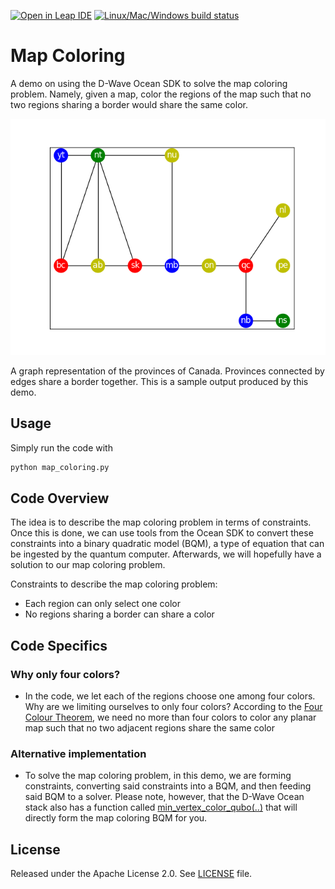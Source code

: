 [![Open in Leap IDE](
  https://cdn-assets.cloud.dwavesys.com/shared/latest/badges/leapide.svg)](
  https://ide.dwavesys.io/#https://github.com/dwave-examples/map-coloring)
[![Linux/Mac/Windows build status](
  https://circleci.com/gh/dwave-examples/map-coloring.svg?style=shield)](
  https://circleci.com/gh/dwave-examples/map-coloring)

# Map Coloring

A demo on using the D-Wave Ocean SDK to solve the map coloring problem. Namely,
given a map, color the regions of the map such that no two regions sharing a
border would share the same color.

![Graph](graph.png)
  
A graph representation of the provinces of Canada. Provinces connected by edges
share a border together. This is a sample output produced by this demo.

## Usage

Simply run the code with

```bash
python map_coloring.py
```

## Code Overview

The idea is to describe the map coloring problem in terms of constraints.
Once this is done, we can use tools from the Ocean SDK to convert these
constraints into a binary quadratic model (BQM), a type of equation that can be
ingested by the quantum computer. Afterwards, we will hopefully have a solution
to our map coloring problem.

Constraints to describe the map coloring problem:

* Each region can only select one color
* No regions sharing a border can share a color

## Code Specifics

### Why only four colors?

* In the code, we let each of the regions choose one among four colors. Why
  are we limiting ourselves to only four colors? According to the [Four Colour
  Theorem](https://en.wikipedia.org/wiki/Four_color_theorem), we need no more
  than four colors to color any planar map such that no two adjacent regions
  share the same color

### Alternative implementation

* To solve the map coloring problem, in this demo, we are forming constraints,
  converting said constraints into a BQM, and then feeding said BQM to a solver.
  Please note, however, that the D-Wave Ocean stack also has a function called
  [min_vertex_color_qubo(..)][1] that will directly form the map coloring BQM
  for you.

## License

Released under the Apache License 2.0. See [LICENSE](./LICENSE) file.

[1]: https://docs.ocean.dwavesys.com/projects/dwave-networkx/en/latest/reference/algorithms/generated/dwave_networkx.algorithms.coloring.min_vertex_color_qubo.html#dwave_networkx.algorithms.coloring.min_vertex_color_qubo
